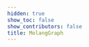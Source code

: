 ```yaml
---
hidden: true
show_toc: false
show_contributors: false
title: MolangGraph
---
```


<MolangGraph code="query.anim_time" :fromX="-1" :toX="2" :fromY="-1.1" :toY="1.1" :stepSize="0.02"/>

<MolangGraph code="math.cos(query.anim_time * 360)" :fromX="-2" :toX="2" :fromY="-1.1" :toY="2" :stepSize="0.02"/>

 <MolangGraph code="q.anim_time == 0 ? 0 : q.anim_time == 1 ? 1 : math.pow(2, -10 * math.clamp(q.anim_time, 0, 1)) * math.sin((math.clamp(q.anim_time, 0, 1) * 10 - 0.75) * 120) + 1" :toY="2" :stepSize="0.001"/>

<MolangGraph code="q.anim_time == 0 ? 0 : q.anim_time == 1 ? 1 : q.anim_time < 0.5 ? -(math.pow(2, 20 * math.clamp(q.anim_time, 0, 1) - 10) * math.sin((20 * math.clamp(q.anim_time, 0, 1) - 11.125) * 80)) / 2 : (math.pow(2, -20 * math.clamp(q.anim_time, 0, 1) + 10) * math.sin((20 * math.clamp(q.anim_time, 0, 1) - 11.125) * 80)) / 2 + 1"  :fromY="-1" :toY="2" :stepSize="0.001"/>

<MolangGraph code="q.anim_time < 0.5 ? (math.pow(2 * math.clamp(q.anim_time, 0, 1), 2) * ((2.5949095 + 1) * 2 * math.clamp(q.anim_time, 0, 1) - 2.5949095)) / 2 : (math.pow(2 * math.clamp(q.anim_time, 0, 1) - 2, 2) * ((2.5949095 + 1) * (math.clamp(q.anim_time, 0, 1) * 2 - 2) + 2.5949095) + 2) / 2" :fromY="-1"  :toY="2" :stepSize="0.001"/>
